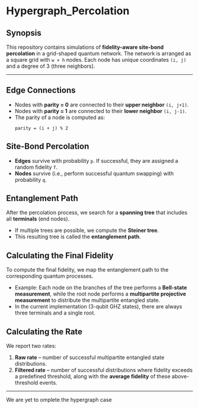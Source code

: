 # Hypergraph_Percolation

## Synopsis
This repository contains simulations of **fidelity-aware site-bond percolation** in a grid-shaped quantum network. The network is arranged as a square grid with `w × h` nodes. Each node has unique coordinates `(i, j)` and a degree of 3 (three neighbors).

---

## Edge Connections
- Nodes with **parity = 0** are connected to their **upper neighbor** `(i, j+1)`.
- Nodes with **parity = 1** are connected to their **lower neighbor** `(i, j-1)`.
- The parity of a node is computed as:  
  ```
  parity = (i + j) % 2
  ```

## Site-Bond Percolation
- **Edges** survive with probability `p`. If successful, they are assigned a random fidelity `f`.
- **Nodes** survive (i.e., perform successful quantum swapping) with probability `q`.

## Entanglement Path
After the percolation process, we search for a **spanning tree** that includes all **terminals** (end nodes).  
- If multiple trees are possible, we compute the **Steiner tree**.  
- This resulting tree is called the **entanglement path**.

## Calculating the Final Fidelity
To compute the final fidelity, we map the entanglement path to the corresponding quantum processes.  
- Example: Each node on the branches of the tree performs a **Bell-state measurement**, while the root node performs a **multipartite projective measurement** to distribute the multipartite entangled state.  
- In the current implementation (3-qubit GHZ states), there are always three terminals and a single root.

## Calculating the Rate
We report two rates:  
1. **Raw rate** – number of successful multipartite entangled state distributions.  
2. **Filtered rate** – number of successful distributions where fidelity exceeds a predefined threshold, along with the **average fidelity** of these above-threshold events.

---

We are yet to omplete the hypergraph case 
